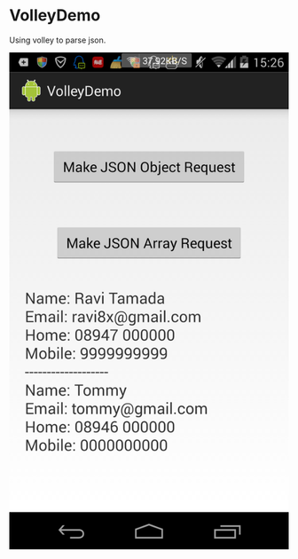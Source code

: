 VolleyDemo
======================
Using volley to parse json.


<img src="https://github.com/flyfire/VolleyDemo/raw/master/volley_demo.png">
